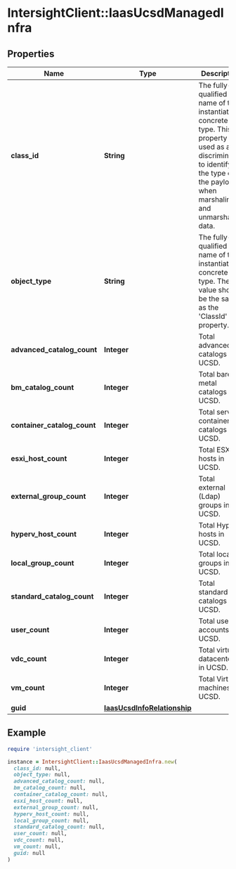 # IntersightClient::IaasUcsdManagedInfra

## Properties

| Name | Type | Description | Notes |
| ---- | ---- | ----------- | ----- |
| **class_id** | **String** | The fully-qualified name of the instantiated, concrete type. This property is used as a discriminator to identify the type of the payload when marshaling and unmarshaling data. | [default to &#39;iaas.UcsdManagedInfra&#39;] |
| **object_type** | **String** | The fully-qualified name of the instantiated, concrete type. The value should be the same as the &#39;ClassId&#39; property. | [default to &#39;iaas.UcsdManagedInfra&#39;] |
| **advanced_catalog_count** | **Integer** | Total advanced catalogs in UCSD. | [optional][readonly] |
| **bm_catalog_count** | **Integer** | Total bare metal catalogs in UCSD. | [optional][readonly] |
| **container_catalog_count** | **Integer** | Total service container catalogs in UCSD. | [optional][readonly] |
| **esxi_host_count** | **Integer** | Total ESXi hosts in UCSD. | [optional][readonly] |
| **external_group_count** | **Integer** | Total external (Ldap) groups in UCSD. | [optional][readonly] |
| **hyperv_host_count** | **Integer** | Total HyperV hosts in UCSD. | [optional][readonly] |
| **local_group_count** | **Integer** | Total local groups in UCSD. | [optional][readonly] |
| **standard_catalog_count** | **Integer** | Total standard catalogs in UCSD. | [optional][readonly] |
| **user_count** | **Integer** | Total user accounts in UCSD. | [optional][readonly] |
| **vdc_count** | **Integer** | Total virtual datacenters in UCSD. | [optional][readonly] |
| **vm_count** | **Integer** | Total Virtual machines in UCSD. | [optional][readonly] |
| **guid** | [**IaasUcsdInfoRelationship**](IaasUcsdInfoRelationship.md) |  | [optional] |

## Example

```ruby
require 'intersight_client'

instance = IntersightClient::IaasUcsdManagedInfra.new(
  class_id: null,
  object_type: null,
  advanced_catalog_count: null,
  bm_catalog_count: null,
  container_catalog_count: null,
  esxi_host_count: null,
  external_group_count: null,
  hyperv_host_count: null,
  local_group_count: null,
  standard_catalog_count: null,
  user_count: null,
  vdc_count: null,
  vm_count: null,
  guid: null
)
```

